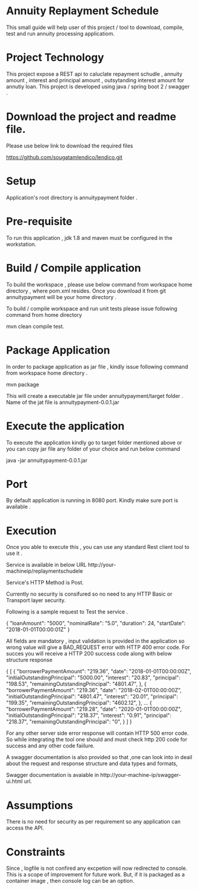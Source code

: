 # Annuity Replayment Schedule

This small guide will help user of this project / tool to download, compile, test and run annuity processing applicatiom.

# Project Technology 
This project expose a REST api to caluclate repayment schudle , annuity amount , interest and principal amount , outsytanding interest amount for annutiy loan. This project is developed using java / spring boot 2 / swagger .

# Download the project and readme file.
Please use below link to download the required files 

https://github.com/sougatamlendico/lendico.git 

# Setup 

Application's root directory  is annuitypayment folder . 

# Pre-requisite 
To run this application , jdk 1.8 and maven must be configured in the workstation.

# Build / Compile application 

To build the workspace , please use below command from workspace home directory , where pom.xml resides.  Once you download it from git annuitypayment will be your home directory . 

To build / compile workspace and run unit tests please issue following command from home directory 

mvn clean compile test.

# Package Application 
In order to package application as jar file , kindly issue following command from workspace home directory .

mvn package 

This will create a executable jar file under annuitypayment/target folder . Name of the jat file is annuitypayment-0.0.1.jar

# Execute the application 

To execute the application kindly go to target folder mentioned above or you can copy jar file any folder of your choice and run below command

java -jar annuitypayment-0.0.1.jar

# Port 

By default application is running in 8080 port. Kindly make sure port is available .

# Execution 

Once you able to execute this , you can use any standard Rest client tool to use it . 

Service is available in below URL 
http://your-machineip/replaymentschudele

Service's HTTP Method is Post.

Currently no security is consifured so no need to any HTTP Basic or Transport layer security.

Following is a sample request to Test the service .

{
"loanAmount": "5000",
"nominalRate": "5.0",
"duration": 24,
"startDate": "2018-01-01T00:00:01Z"
}

All fields are mandatory , input validation is provided in the application so wrong value will give a BAD_REQUEST error with HTTP 400 error code.
For succes you will receive a HTTP 200 success code along with below structure response 

{
[
 {
 "borrowerPaymentAmount": "219.36",
 "date": "2018-01-01T00:00:00Z",
 "initialOutstandingPrincipal": "5000.00",
 "interest": "20.83",
 "principal": "198.53",
 "remainingOutstandingPrincipal": "4801.47",
 },
 {
 "borrowerPaymentAmount": "219.36",
 "date": "2018-02-01T00:00:00Z",
 "initialOutstandingPrincipal": "4801.47",
 "interest": "20.01",
 "principal": "199.35",
 "remainingOutstandingPrincipal": "4602.12",
 },
...
 {
 "borrowerPaymentAmount": "219.28",
 "date": "2020-01-01T00:00:00Z",
 "initialOutstandingPrincipal": "218.37",
 "interest": "0.91",
 "principal": "218.37",
 "remainingOutstandingPrincipal": "0",
 }
]
}

For any other server side error response will contain HTTP 500 error code. So while integrating the tool one should and must check http 200 code for success and any other code faiilure.

A swagger documentation is also provided so that ,one can look into in deail about the request and response structure and data types and formats,

Swagger documentation is avaiable in http://your-machine-ip/swagger-ui.html url.
  

# Assumptions 
There is no need for security as per requirement so any application can access the API.

# Constraints 
Since , logfile is not confired any excpetion will now redirected to console. This is a scope of improvement for future work. But, if it is packaged as a container image , then console log can be an option.
